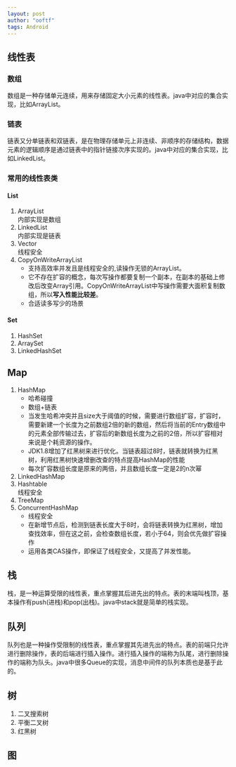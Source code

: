 ```yaml
---
layout: post
author: "ooftf"
tags: Android
---
```


## 线性表
### 数组
数组是一种存储单元连续，用来存储固定大小元素的线性表。java中对应的集合实现，比如ArrayList。
### 链表
链表又分单链表和双链表，是在物理存储单元上非连续、非顺序的存储结构，数据元素的逻辑顺序是通过链表中的指针链接次序实现的。java中对应的集合实现，比如LinkedList。
### 常用的线性表类
#### List
1. ArrayList  
   内部实现是数组
2. LinkedList  
   内部实现是链表
3. Vector  
   线程安全
4. CopyOnWriteArrayList  
   * 支持高效率并发且是线程安全的,读操作无锁的ArrayList。  
   * 它不存在扩容的概念，每次写操作都要复制一个副本，在副本的基础上修改后改变Array引用。CopyOnWriteArrayList中写操作需要大面积复制数组，所以**写入性能比较差**。
   * 合适读多写少的场景

#### Set
1. HashSet
2. ArraySet
3. LinkedHashSet

## Map
1. HashMap  
   * 哈希碰撞    
   * 数组+链表  
   * 当发生哈希冲突并且size大于阈值的时候，需要进行数组扩容，扩容时，需要新建一个长度为之前数组2倍的新的数组，然后将当前的Entry数组中的元素全部传输过去，扩容后的新数组长度为之前的2倍，所以扩容相对来说是个耗资源的操作。  
   * JDK1.8增加了红黑树来进行优化。当链表超过8时，链表就转换为红黑树，利用红黑树快速增删改查的特点提高HashMap的性能  
   * 每次扩容数组长度是原来的两倍，并且数组长度一定是2的n次幂
2. LinkedHashMap
3. Hashtable  
   线程安全
4. TreeMap
5. ConcurrentHashMap  
   * 线程安全  
   * 在新增节点后，检测到链表长度大于8时，会将链表转换为红黑树，增加查找效率，但在这之前，会检查数组长度，若小于64，则会优先做扩容操作  
   * 运用各类CAS操作，即保证了线程安全，又提高了并发性能。




## 栈
栈，是一种运算受限的线性表，重点掌握其后进先出的特点。表的末端叫栈顶，基本操作有push(进栈)和pop(出栈)。java中stack就是简单的栈实现。
## 队列
队列也是一种操作受限制的线性表，重点掌握其先进先出的特点。表的前端只允许进行删除操作，表的后端进行插入操作。进行插入操作的端称为队尾，进行删除操作的端称为队头。java中很多Queue的实现，消息中间件的队列本质也是基于此的。
## 树
1. 二叉搜索树
2. 平衡二叉树
3. 红黑树

## 图




